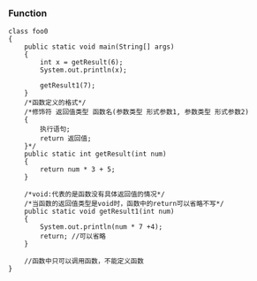 ### Function
	
	class foo0
	{
		public static void main(String[] args)
		{
			int x = getResult(6);
			System.out.println(x);

			getResult1(7);
		}
		/*函数定义的格式*/
		/*修饰符 返回值类型 函数名(参数类型 形式参数1, 参数类型 形式参数2)
		{
			执行语句;
			return 返回值;
		}*/
		public static int getResult(int num)
		{
			return num * 3 + 5;
		}

		/*void:代表的是函数没有具体返回值的情况*/
		/*当函数的返回值类型是void时，函数中的return可以省略不写*/
		public static void getResult1(int num)
		{
			System.out.println(num * 7 +4);
			return;	//可以省略
		}

		//函数中只可以调用函数，不能定义函数
	}
	
